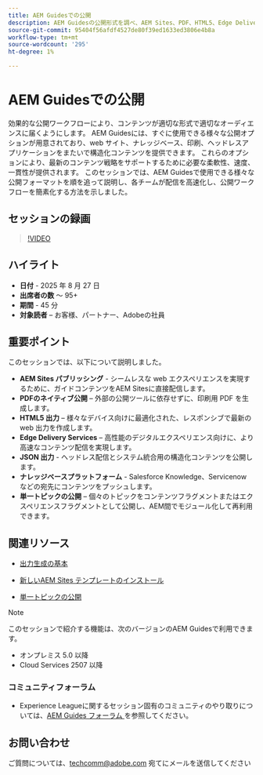 ```yaml
---
title: AEM Guidesでの公開
description: AEM Guidesの公開形式を調べ、AEM Sites、PDF、HTML5、Edge Delivery Services、JSON など複数のチャネルにわたってコンテンツを配信する方法を学びます。
source-git-commit: 95404f56afdf4527de80f39ed1633ed3806e4b8a
workflow-type: tm+mt
source-wordcount: '295'
ht-degree: 1%

---
```


# AEM Guidesでの公開

効果的な公開ワークフローにより、コンテンツが適切な形式で適切なオーディエンスに届くようにします。 AEM Guidesには、すぐに使用できる様々な公開オプションが用意されており、web サイト、ナレッジベース、印刷、ヘッドレスアプリケーションをまたいで構造化コンテンツを提供できます。 これらのオプションにより、最新のコンテンツ戦略をサポートするために必要な柔軟性、速度、一貫性が提供されます。
このセッションでは、AEM Guidesで使用できる様々な公開フォーマットを順を追って説明し、各チームが配信を高速化し、公開ワークフローを簡素化する方法を示しました。


## セッションの録画

>[!VIDEO](https://video.tv.adobe.com/v/3472888/?quality=12&learn=on)

## ハイライト

- **日付** - 2025 年 8 月 27 日
- **出席者の数** ～ 95+
- **期間** - 45 分
- **対象読者** – お客様、パートナー、Adobeの社員

## 重要ポイント

このセッションでは、以下について説明しました。
- **AEM Sites パブリッシング** - シームレスな web エクスペリエンスを実現するために、ガイドコンテンツをAEM Sitesに直接配信します。
- **PDFのネイティブ公開** – 外部の公開ツールに依存せずに、印刷用 PDF を生成します。
- **HTML5 出力** – 様々なデバイス向けに最適化された、レスポンシブで最新の web 出力を作成します。
- **Edge Delivery Services** – 高性能のデジタルエクスペリエンス向けに、より高速なコンテンツ配信を実現します。
- **JSON 出力** - ヘッドレス配信とシステム統合用の構造化コンテンツを公開します。
- **ナレッジベースプラットフォーム** - Salesforce Knowledge、Servicenow などの宛先にコンテンツをプッシュします。
- **単一トピックの公開** – 個々のトピックをコンテンツフラグメントまたはエクスペリエンスフラグメントとして公開し、AEM間でモジュール化して再利用できます。


## 関連リソース

- [ 出力生成の基本 ](https://experienceleague.adobe.com/en/docs/experience-manager-guides/using/user-guide/map-management-publishing/output-gen/generate-output)

- [ 新しいAEM Sites テンプレートのインストール ](https://experienceleague.adobe.com/en/docs/experience-manager-guides/using/knowledge-base/kb-articles/publishing/aem-site-templates/download-install-aem-sites-templates-cs-kb)

- [ 単一トピックの公開 ](https://experienceleague.adobe.com/en/docs/experience-manager-guides/using/user-guide/map-management-publishing/output-gen/generate-output/single-topic-publishing/publish-content-fragment.html)



>[!NOTE]
>
> このセッションで紹介する機能は、次のバージョンのAEM Guidesで利用できます。
> - オンプレミス 5.0 以降
> - Cloud Services 2507 以降


### コミュニティフォーラム

- Experience Leagueに関するセッション固有のコミュニティのやり取りについては、[AEM Guides フォーラム ](https://experienceleaguecommunities.adobe.com/t5/experience-manager-guides/bd-p/xml-documentation-discussions) を参照してください。


## お問い合わせ

ご質問については、<techcomm@adobe.com> 宛てにメールを送信してください
